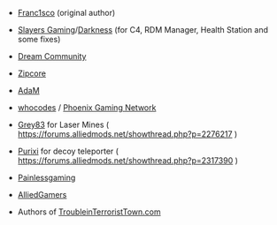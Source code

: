 - [Franc1sco](http://steamcommunity.com/profiles/76561198011608644/) (original author)
- [Slayers Gaming](http://slayersgaming.com/)/[Darkness](http://steamcommunity.com/profiles/76561198127839952/) (for C4, RDM Manager, Health Station and some fixes)
- [Dream Community](http://dream-community.de/)
- [Zipcore](http://steamcommunity.com/profiles/76561198035410392/)
- [AdaM](http://steamcommunity.com/profiles/76561198134328733/)
- [whocodes](https://whocodes.pw/) / [Phoenix Gaming Network](https://www.pgn.site)
- [Grey83](https://forums.alliedmods.net/member.php?u=256713) for Laser Mines ( https://forums.alliedmods.net/showthread.php?p=2276217 )
- [Purixi](https://forums.alliedmods.net/member.php?u=261590) for decoy teleporter ( https://forums.alliedmods.net/showthread.php?p=2317390 )
- [Painlessgaming](https://painlessgaming.eu/)
- [AlliedGamers](http://allied-gamers.com)

- Authors of [TroubleinTerroristTown.com](troubleinterroristtown.com)